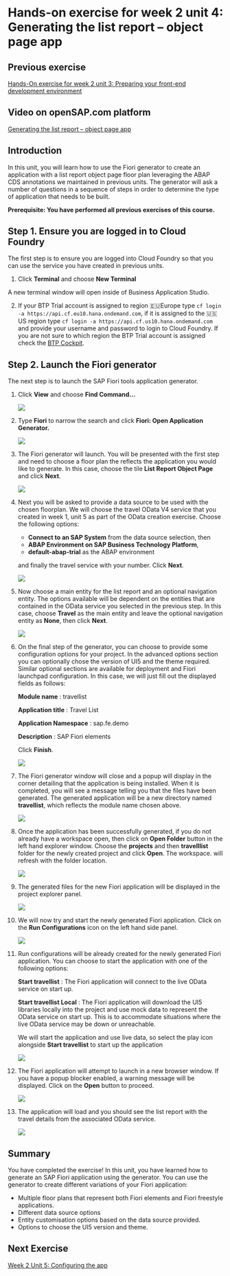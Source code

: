 # Hands-on exercise for week 2 unit 4:<br/>Generating the list report – object page app

## Previous exercise
[Hands-On exercise for week 2 unit 3: Preparing your front-end development environment](unit3.md)

## Video on openSAP.com platform
[Generating the list report – object page app](https://open.sap.com/courses/fiori-ea1/items/GnkhFA7CKcRoH2pRJnUtm)

## Introduction
In this unit, you will learn how to use the Fiori generator to create an application with a list report object page floor plan leveraging the ABAP CDS annotations we maintained in previous units.  The generator will ask a number of questions in a sequence of steps in order to determine the type of application that needs to be built.

**Prerequisite: You have performed all previous exercises of this course.**

## Step 1. Ensure you are logged in to Cloud Foundry

The first step is to ensure you are logged into Cloud Foundry so that you can use the service you have created in previous units.

1. Click **Terminal** and choose **New Terminal**

A new terminal window will open inside of Business Application Studio.  

2. If your BTP Trial account is assigned to region 🇪🇺Europe type `cf login -a https://api.cf.eu10.hana.ondemand.com`, if it is assigned to the 🇺🇸US region type `cf login -a https://api.cf.us10.hana.ondemand.com` and provide your username and password to login to Cloud Foundry. If you are not sure to which region the BTP Trial account is assigned check the [BTP Cockpit](https://account.hanatrial.ondemand.com/trial/#).

## Step 2. Launch the Fiori generator

The next step is to launch the SAP Fiori tools application generator.  

1. Click **View** and choose **Find Command\.\..**

    ![](images/unit4/CreateApp_1.png)


2. Type **Fiori** to narrow the search and click **Fiori: Open Application Generator.** 

    ![](images/unit4/CreateApp_2.png)
  

3. The Fiori generator will launch.  You will be presented with the first step and need to choose a floor plan the reflects the application you would like to generate.  In this case, choose the tile **List Report Object Page**  and click **Next**. 

    ![](images/unit4/CreateApp_3.png)
  

4. Next you will be asked to provide a data source to be used with the chosen floorplan.  We will choose the travel OData V4 service that you created in week 1, unit 5 as part of the OData creation exercise.  Choose the following options:

    - **Connect to an SAP System** from the data source selection, then
    - **ABAP Environment on SAP Business Technology Platform**, 
    - **default-abap-trial** as the ABAP environment
    
    and finally the travel service with your number.  Click **Next**. 

   ![](images/unit4/CreateApp_4.png)
  

5. Now choose a main entity for the list report and an optional navigation entity.  The options available will be dependent on the entities that are contained in the OData service you selected in the previous step.  In this case, choose **Travel** as the main entity and leave the optional navigation entity as **None**, then click **Next**. 

    ![](images/unit4/CreateApp_5.png)

  
6. On the final step of the generator, you can choose to provide some configuration options for your project. In the advanced options section you can optionally chose the version of UI5 and the theme required.  Similar optional sections are available for deployment and Fiori launchpad configuration.  In this case, we will just fill out the displayed fields as follows:

   **Module name** : travellist

   **Application title** : Travel List

   **Application Namespace** : sap.fe.demo

   **Description** : SAP Fiori elements

    Click **Finish**.
  
    ![](images/unit4/CreateApp_6.png)

  
7. The Fiori generator window will close and a popup will display in the corner detailing that the application is being installed.  When it is completed, you will see a message telling you that the files have been generated.  The generated application will be a new directory named **travellist**, which reflects the module name chosen above.

    ![](images/unit4/CreateApp_7.png)


8. Once the application has been successfully generated, if you do not already have a workspace open, then click on **Open Folder** button in the left hand explorer window. Choose the **projects** and then **travelllist** folder for the newly created project and click **Open**. The workspace. will refresh with the folder location.

    ![](images/unit4/StartApp_1.png)

  
9. The generated files for the new Fiori application will be displayed in the project explorer panel.

    ![](images/unit4/StartApp_2.png)

  
10. We will now try and start the newly generated Fiori application.  Click on the **Run Configurations** icon on the left hand side panel.

    ![](images/unit4/StartApp_3.png)


11. Run configurations will be already created for the newly generated Fiori application.  You can choose to start the application with one of the following options:

    **Start travellist** : The Fiori application will connect to the live OData service on start up.

    **Start travellist Local** : The Fiori application will download the UI5 libraries locally into the project and use mock data to represent the OData service on start up.
    This is to accommodate situations where the live OData service may be down or unreachable.
   
    We will start the application and use live data, so select the play icon alongside **Start travellist** to start up the application

     ![](images/unit4/StartApp_4.png)

  
12. The Fiori application will attempt to launch in a new browser window.  If you have a popup blocker enabled, a warning message will be displayed.  Click on the **Open** button to proceed.

    ![](images/unit4/StartApp_5.png)

  
13. The application will load and you should see the list report with the travel details from the associated OData service.

    ![](images/unit4/StartApp_6.png)

  
## Summary
You have completed the exercise!
In this unit, you have learned how to generate an SAP Fiori application using the generator.  You can use the generator to create different variations of your Fiori application:

- Multiple floor plans that represent both Fiori elements and Fiori freestyle applications.
- Different data source options
- Entity customisation options based on the data source provided.
- Options to choose the UI5 version and theme.

## Next Exercise
[Week 2 Unit 5: Configuring the app](unit5.md)
